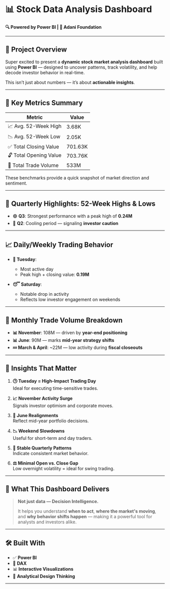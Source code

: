 # 📊 Stock Data Analysis Dashboard  
**🔍 Powered by Power BI | 🏢 Adani Foundation**

---

## 🚀 Project Overview

Super excited to present a **dynamic stock market analysis dashboard** built using **Power BI** — designed to uncover patterns, track volatility, and help decode investor behavior in real-time.  

This isn’t just about numbers — it’s about **actionable insights**.

---

## 📌 Key Metrics Summary

| Metric                    | Value     |
|---------------------------|-----------|
| 📈 Avg. 52-Week High      | 3.68K     |
| 📉 Avg. 52-Week Low       | 2.05K     |
| ✅ Total Closing Value     | 701.63K   |
| 🔓 Total Opening Value     | 703.76K   |
| 🔁 Total Trade Volume      | 533M      |

These benchmarks provide a quick snapshot of market direction and sentiment.

---

## 📅 Quarterly Highlights: 52-Week Highs & Lows

- 🟢 **Q3**: Strongest performance with a peak high of **0.24M**
- 🔵 **Q2**: Cooling period — signaling **investor caution**

---

## 📈 Daily/Weekly Trading Behavior

- **📌 Tuesday**:  
  - Most active day  
  - Peak high + closing value: **0.19M**

- **😴 Saturday**:  
  - Notable drop in activity  
  - Reflects low investor engagement on weekends

---

## 📆 Monthly Trade Volume Breakdown

- **📊 November**: 108M — driven by **year-end positioning**
- **📊 June**: 90M — marks **mid-year strategy shifts**
- **💤 March & April**: ~22M — low activity during **fiscal closeouts**

---

## 🔑 Insights That Matter

1. **🕒 Tuesday = High-Impact Trading Day**  
   Ideal for executing time-sensitive trades.

2. **📈 November Activity Surge**  
   Signals investor optimism and corporate moves.

3. **🔄 June Realignments**  
   Reflect mid-year portfolio decisions.

4. **📉 Weekend Slowdowns**  
   Useful for short-term and day traders.

5. **🧭 Stable Quarterly Patterns**  
   Indicate consistent market behavior.

6. **⚖️ Minimal Open vs. Close Gap**  
   Low overnight volatility = ideal for swing trading.

---

## 🎯 What This Dashboard Delivers

> **Not just data — Decision Intelligence.**  
>  
> It helps you understand **when to act**, **where the market's moving**, and **why behavior shifts happen** — making it a powerful tool for analysts and investors alike.

---

## 🛠️ Built With

- ✅ **Power BI**
- 📐 **DAX**
- 📊 **Interactive Visualizations**
- 🧠 **Analytical Design Thinking**

---

